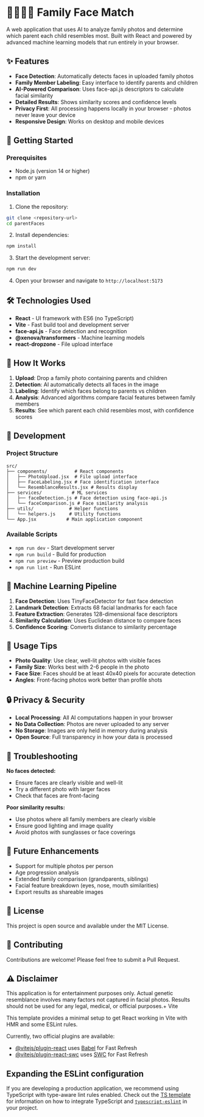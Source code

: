 # 👨‍👩‍👧‍👦 Family Face Match

A web application that uses AI to analyze family photos and determine which parent each child resembles most. Built with React and powered by advanced machine learning models that run entirely in your browser.

## ✨ Features

- **Face Detection**: Automatically detects faces in uploaded family photos
- **Family Member Labeling**: Easy interface to identify parents and children
- **AI-Powered Comparison**: Uses face-api.js descriptors to calculate facial similarity
- **Detailed Results**: Shows similarity scores and confidence levels
- **Privacy First**: All processing happens locally in your browser - photos never leave your device
- **Responsive Design**: Works on desktop and mobile devices

## 🚀 Getting Started

### Prerequisites

- Node.js (version 14 or higher)
- npm or yarn

### Installation

1. Clone the repository:
```bash
git clone <repository-url>
cd parentFaces
```

2. Install dependencies:
```bash
npm install
```

3. Start the development server:
```bash
npm run dev
```

4. Open your browser and navigate to `http://localhost:5173`

## 🛠️ Technologies Used

- **React** - UI framework with ES6 (no TypeScript)
- **Vite** - Fast build tool and development server
- **face-api.js** - Face detection and recognition
- **@xenova/transformers** - Machine learning models
- **react-dropzone** - File upload interface

## 📖 How It Works

1. **Upload**: Drop a family photo containing parents and children
2. **Detection**: AI automatically detects all faces in the image
3. **Labeling**: Identify which faces belong to parents vs children
4. **Analysis**: Advanced algorithms compare facial features between family members
5. **Results**: See which parent each child resembles most, with confidence scores

## 🔧 Development

### Project Structure

```
src/
├── components/          # React components
│   ├── PhotoUpload.jsx  # File upload interface
│   ├── FaceLabeling.jsx # Face identification interface
│   └── ResemblanceResults.jsx # Results display
├── services/           # ML services
│   ├── faceDetection.js # Face detection using face-api.js
│   └── faceComparison.js # Face similarity analysis
├── utils/             # Helper functions
│   └── helpers.js     # Utility functions
└── App.jsx           # Main application component
```

### Available Scripts

- `npm run dev` - Start development server
- `npm run build` - Build for production
- `npm run preview` - Preview production build
- `npm run lint` - Run ESLint

## 🎯 Machine Learning Pipeline

1. **Face Detection**: Uses TinyFaceDetector for fast face detection
2. **Landmark Detection**: Extracts 68 facial landmarks for each face
3. **Feature Extraction**: Generates 128-dimensional face descriptors
4. **Similarity Calculation**: Uses Euclidean distance to compare faces
5. **Confidence Scoring**: Converts distance to similarity percentage

## 📱 Usage Tips

- **Photo Quality**: Use clear, well-lit photos with visible faces
- **Family Size**: Works best with 2-6 people in the photo
- **Face Size**: Faces should be at least 40x40 pixels for accurate detection
- **Angles**: Front-facing photos work better than profile shots

## 🔒 Privacy & Security

- **Local Processing**: All AI computations happen in your browser
- **No Data Collection**: Photos are never uploaded to any server
- **No Storage**: Images are only held in memory during analysis
- **Open Source**: Full transparency in how your data is processed

## 🐛 Troubleshooting

**No faces detected:**
- Ensure faces are clearly visible and well-lit
- Try a different photo with larger faces
- Check that faces are front-facing

**Poor similarity results:**
- Use photos where all family members are clearly visible
- Ensure good lighting and image quality
- Avoid photos with sunglasses or face coverings

## 🚧 Future Enhancements

- Support for multiple photos per person
- Age progression analysis
- Extended family comparison (grandparents, siblings)
- Facial feature breakdown (eyes, nose, mouth similarities)
- Export results as shareable images

## 📄 License

This project is open source and available under the MIT License.

## 🤝 Contributing

Contributions are welcome! Please feel free to submit a Pull Request.

## ⚠️ Disclaimer

This application is for entertainment purposes only. Actual genetic resemblance involves many factors not captured in facial photos. Results should not be used for any legal, medical, or official purposes.+ Vite

This template provides a minimal setup to get React working in Vite with HMR and some ESLint rules.

Currently, two official plugins are available:

- [@vitejs/plugin-react](https://github.com/vitejs/vite-plugin-react/blob/main/packages/plugin-react) uses [Babel](https://babeljs.io/) for Fast Refresh
- [@vitejs/plugin-react-swc](https://github.com/vitejs/vite-plugin-react/blob/main/packages/plugin-react-swc) uses [SWC](https://swc.rs/) for Fast Refresh

## Expanding the ESLint configuration

If you are developing a production application, we recommend using TypeScript with type-aware lint rules enabled. Check out the [TS template](https://github.com/vitejs/vite/tree/main/packages/create-vite/template-react-ts) for information on how to integrate TypeScript and [`typescript-eslint`](https://typescript-eslint.io) in your project.
